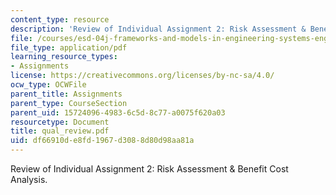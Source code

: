 ```yaml
---
content_type: resource
description: 'Review of Individual Assignment 2: Risk Assessment & Benefit Cost Analysis.'
file: /courses/esd-04j-frameworks-and-models-in-engineering-systems-engineering-system-design-spring-2007/df66910de8fd1967d3088d80d98aa81a_qual_review.pdf
file_type: application/pdf
learning_resource_types:
- Assignments
license: https://creativecommons.org/licenses/by-nc-sa/4.0/
ocw_type: OCWFile
parent_title: Assignments
parent_type: CourseSection
parent_uid: 15724096-4983-6c5d-8c77-a0075f620a03
resourcetype: Document
title: qual_review.pdf
uid: df66910d-e8fd-1967-d308-8d80d98aa81a
---
```

Review of Individual Assignment 2: Risk Assessment & Benefit Cost Analysis.